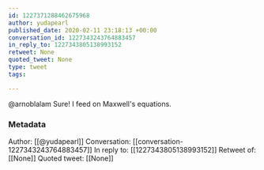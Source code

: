 ```yaml
---
id: 1227371288462675968
author: yudapearl
published_date: 2020-02-11 23:18:13 +00:00
conversation_id: 1227343243764883457
in_reply_to: 1227343805138993152
retweet: None
quoted_tweet: None
type: tweet
tags:

---
```


@arnoblalam Sure! I feed on Maxwell's equations.

### Metadata

Author: [[@yudapearl]]
Conversation: [[conversation-1227343243764883457]]
In reply to: [[1227343805138993152]]
Retweet of: [[None]]
Quoted tweet: [[None]]
